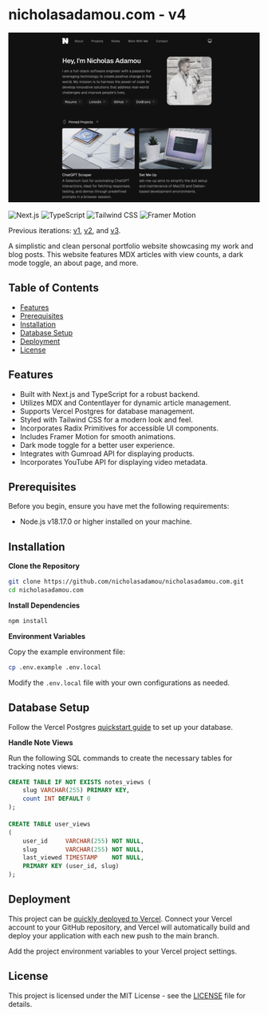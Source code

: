 # nicholasadamou.com - v4

![preview](./assets/preview.png)

![Next.js](https://img.shields.io/badge/-Next.js-000000?style=flat-square&logo=next.js&logoColor=white)
![TypeScript](https://img.shields.io/badge/-TypeScript-007ACC?style=flat-square&logo=typescript&logoColor=white)
![Tailwind CSS](https://img.shields.io/badge/-Tailwind%20CSS-06B6D4?style=flat-square&logo=tailwindcss&logoColor=white)
![Framer Motion](https://img.shields.io/badge/-Framer%20Motion-0081C9?style=flat-square&logo=framer&logoColor=white)

Previous iterations: [v1](https://github.com/nicholasadamou/v1), [v2](https://github.com/nicholasadamou/v2), and [v3](https://github.com/nicholasadamou/v3).

A simplistic and clean personal portfolio website showcasing my work and blog posts. This website features MDX articles with view counts, a dark mode toggle, an about page, and more.

## Table of Contents

-  [Features](#features)
-  [Prerequisites](#prerequisites)
-  [Installation](#installation)
-  [Database Setup](#database-setup)
-  [Deployment](#deployment)
-  [License](#license)

## Features

-  Built with Next.js and TypeScript for a robust backend.
-  Utilizes MDX and Contentlayer for dynamic article management.
-  Supports Vercel Postgres for database management.
-  Styled with Tailwind CSS for a modern look and feel.
-  Incorporates Radix Primitives for accessible UI components.
-  Includes Framer Motion for smooth animations.
-  Dark mode toggle for a better user experience.
-  Integrates with Gumroad API for displaying products.
-  Incorporates YouTube API for displaying video metadata.

## Prerequisites

Before you begin, ensure you have met the following requirements:

-  Node.js v18.17.0 or higher installed on your machine.

## Installation

**Clone the Repository**

```sh
git clone https://github.com/nicholasadamou/nicholasadamou.com.git
cd nicholasadamou.com
```

**Install Dependencies**

```sh
npm install
```

**Environment Variables**

Copy the example environment file:

```sh
cp .env.example .env.local
```

Modify the `.env.local` file with your own configurations as needed.

## Database Setup

Follow the Vercel Postgres [quickstart guide](https://vercel.com/docs/storage/vercel-postgres/quickstart) to set up your database.

**Handle Note Views**

Run the following SQL commands to create the necessary tables for tracking notes views:

```sql
CREATE TABLE IF NOT EXISTS notes_views (
    slug VARCHAR(255) PRIMARY KEY,
    count INT DEFAULT 0
);

CREATE TABLE user_views
(
    user_id     VARCHAR(255) NOT NULL,
    slug        VARCHAR(255) NOT NULL,
    last_viewed TIMESTAMP    NOT NULL,
    PRIMARY KEY (user_id, slug)
);
```

## Deployment

This project can be [quickly deployed to Vercel](https://vercel.com/new/clone?repository-url=https%3A%2F%2Fgithub.com%nicholasadamou%2Fnicholasadamou.com). Connect your Vercel account to your GitHub repository, and Vercel will automatically build and deploy your application with each new push to the main branch.

Add the project environment variables to your Vercel project settings.

## License

This project is licensed under the MIT License - see the [LICENSE](/LICENSE) file for details.
